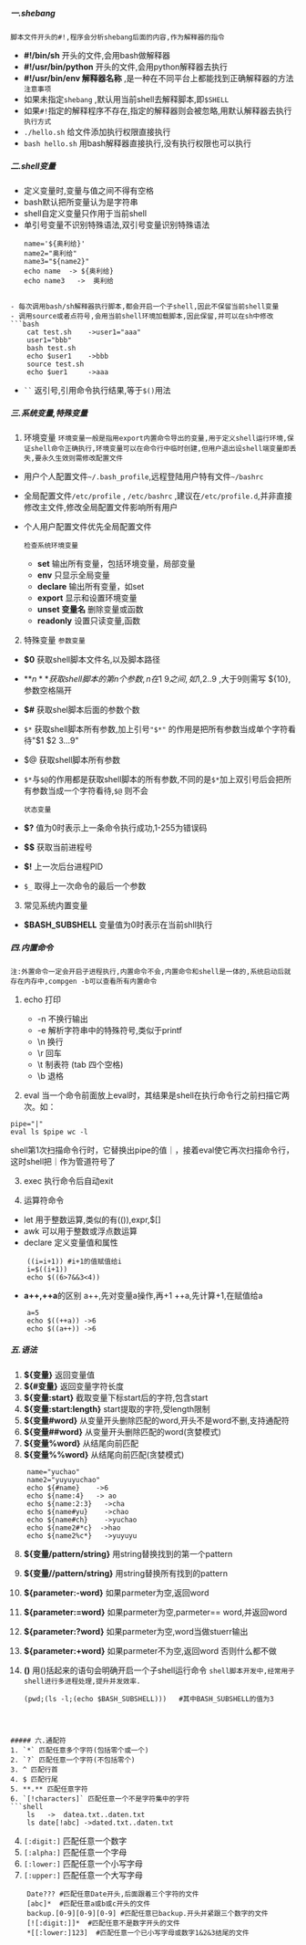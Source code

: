 ##### 一.shebang
`脚本文件开头的#!,程序会分析shebang后面的内容,作为解释器的指令`
- **#!/bin/sh** 开头的文件,会用bash做解释器
- **#!/usr/bin/python** 开头的文件,会用python解释器去执行
- **#!/usr/bin/env  解释器名称** ,是一种在不同平台上都能找到正确解释器的方法
	`注意事项 `
- 如果未指定`shebang` ,默认用当前shell去解释脚本,即`$SHELL`
- 如果`#!`指定的解释程序不存在,指定的解释器则会被忽略,用默认解释器去执行
	`执行方式`
- `./hello.sh` 给文件添加执行权限直接执行 
- `bash hello.sh` 用bash解释器直接执行,没有执行权限也可以执行



##### 二.shell变量
- 定义变量时,变量与值之间不得有空格
- bash默认把所变量认为是字符串
- shell自定义变量只作用于当前shell
- 单引号变量不识别特殊语法,双引号变量识别特殊语法
	```shell
	name='${奥利给}'
	name2="奥利给"
	name3="${name2}"
	echo name  -> ${奥利给}
	echo name3   ->  奥利给
```

- 每次调用bash/sh解释器执行脚本,都会开启一个子shell,因此不保留当前shell变量
- 调用source或者点符号,会用当前shell环境加载脚本,因此保留,并可以在sh中修改
```bash
	cat test.sh    ->user1="aaa"
	user1="bbb"
	bash test.sh
	echo $user1    ->bbb
	source test.sh  
	echo $uer1     ->aaa
```
- ``` `` ``` 返引号,引用命令执行结果,等于`$()`用法

##### 三.系统变量,特殊变量
1. 环境变量
	`环境变量一般是指用export内置命令导出的变量,用于定义shell运行环境,保证shell命令正确执行,环境变量可以在命令行中临时创建,但用户退出设shell端变量即丢失,要永久生效则需修改配置文件`
- 用户个人配置文件`~/.bash_profile`,远程登陆用户特有文件`~/bashrc`
- 全局配置文件`/etc/profile` , `/etc/bashrc` ,建议在`/etc/profile.d`,并非直接修改主文件,修改全局配置文件影响所有用户
- 个人用户配置文件优先全局配置文件

	`检查系统环境变量`
	- **set**                 输出所有变量，包括环境变量，局部变量
	- **env**                只显示全局变量
	- **declare**          输出所有变量，如set
	- **export**           显示和设置环境变量
	- **unset 变量名** 删除变量或函数
	- **readonly**        设置只读变量,函数

2. 特殊变量
	`参数变量`
- **$0** 获取shell脚本文件名,以及脚本路径
- **$n** 获取shell脚本的第n个参数,n在1~9之间,如$1,$2..$9 ,大于9则需写
\${10},参数空格隔开
- **$#** 获取shel脚本后面的参数个数
- `$*` 获取shell脚本所有参数,加上引号`"$*"` 的作用是把所有参数当成单个字符看待"$1  $2  $3 ...$9"
- $@  获取shell脚本所有参数
- `$*`与`$@`的作用都是获取shell脚本的所有参数,不同的是`$*`加上双引号后会把所有参数当成一个字符看待,`$@` 则不会

	`状态变量`
- **$?**  值为0时表示上一条命令执行成功,1-255为错误码
- **\$\$** 获取当前进程号
- **$!** 上一次后台进程PID
- `$_` 取得上一次命令的最后一个参数

3. 常见系统内置变量
- **$BASH_SUBSHELL**  变量值为0时表示在当前shll执行 


##### 四.内置命令
`注:外置命令一定会开启子进程执行,内置命令不会,内置命令和shell是一体的,系统启动后就存在内存中,compgen -b可以查看所有内置命令`
1. echo               打印
	- -n   不换行输出
	- -e    解析字符串中的特殊符号,类似于printf
	- \\n   换行
	- \\r    回车
	- \\t   制表符  (tab 四个空格)
	- \\b 退格

2. eval        当一个命令前面放上eval时，其结果是shell在执行命令行之前扫描它两次。如：
```shell
pipe="|"
eval ls $pipe wc -l
```
shell第1次扫描命令行时，它替换出pipe的值｜，接着eval使它再次扫描命令行，这时shell把｜作为管道符号了

3. exec       执行命令后自动exit

4. 运算符命令
- let 用于整数运算,类似的有(()),expr,$[]
- awk 可以用于整数或浮点数运算
- declare 定义变量值和属性
```shell
	((i=i+1)) #i+1的值赋值给i
	i=$((i+1))
	echo $((6>7&&3<4)) 
```
- **a++,++a**的区别
	a++,先对变量a操作,再+1
	++a,先计算+1,在赋值给a
```shell
	a=5
	echo $((++a)) ->6
	echo $((a++)) ->6
```
##### 五.语法
1. **${变量}** 返回变量值
2. **${#变量}** 返回变量字符长度
3. **${变量:start}** 截取变量下标start后的字符,包含start
4. **${变量:start:length}** start提取的字符,受length限制
5. **${变量#word}** 从变量开头删除匹配的word,开头不是word不删,支持通配符
6. **${变量##word}** 从变量开头删除匹配的word(贪婪模式)
7. **${变量%word}**  从结尾向前匹配
8. **${变量%\%word}**  从结尾向前匹配(贪婪模式)
```shell
	name="yuchao"
	name2="yuyuyuchao"
	echo ${#name}    ->6
	echo ${name:4}   -> ao
	echo ${name:2:3}   ->cha
	echo ${name#yu}    ->chao
	echo ${name#ch}    ->yuchao
	echo ${name2#*c}  ->hao
	echo ${name2%c*}   ->yuyuyu
```

8. **${变量/pattern/string}** 用string替换找到的第一个pattern
9. **${变量//pattern/string}** 用string替换所有找到的pattern
10. **${parameter:-word}** 如果parmeter为空,返回word
11. **${parameter:=word}** 如果parmeter为空,parmeter== word,并返回word
12. **${parameter:?word}** 如果parmeter为空,word当做stuerr输出
13. **${parameter:+word}** 如果parmeter不为空,返回word 否则什么都不做

14. **()** 用()括起来的语句会明确开启一个子shell运行命令
	`shell脚本开发中,经常用子shell进行多进程处理,提升并发效率.`
	```shell
	(pwd;(ls -l;(echo $BASH_SUBSHELL)))   #其中BASH_SUBSHELL的值为3
```

 

##### 六.通配符
1. `*` 匹配任意多个字符(包括零个或一个)
2. `?` 匹配任意一个字符(不包括零个)
3. ^ 匹配行首
4. $ 匹配行尾
5. **.** 匹配任意字符
6. `[!characters]` 匹配任意一个不是字符集中的字符
```shell
	ls   ->  datea.txt..daten.txt
	ls date[!abc] ->dated.txt..daten.txt
```
4. `[:digit:]` 匹配任意一个数字
5. `[:alpha:]` 匹配任意一个字母
6. `[:lower:]` 匹配任意一个小写字母
7. `[:upper:]` 匹配任意一个大写字母
```shell
	Date??? #匹配任意Date开头,后面跟着三个字符的文件
	[abc]*  #匹配任意a或b或c开头的文件
	backup.[0-9][0-9][0-9] #匹配任意已backup.开头并紧跟三个数字的文件
	[![:digit:]]*  #匹配任意不是数字开头的文件
	*[[:lower:]123]  #匹配任意一个已小写字母或数字1&2&3结尾的文件
```